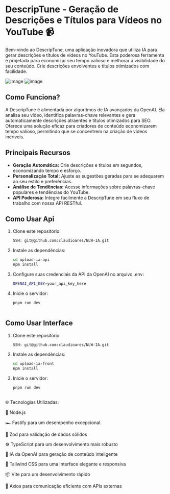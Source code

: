 # DescripTune - Geração de Descrições e Títulos para Vídeos no YouTube 📹

Bem-vindo ao DescripTune, uma aplicação inovadora que utiliza IA para gerar descrições e títulos de vídeos no YouTube. Esta poderosa ferramenta é projetada para economizar seu tempo valioso e melhorar a visibilidade do seu conteúdo. Crie descrições envolventes e títulos otimizados com facilidade.

   ![image](https://github.com/claudioares/NLW-IA/assets/95495192/de59a4b7-e0ab-4cf9-9f5d-7630b6da08d2)
   ![image](https://github.com/claudioares/NLW-IA/assets/95495192/7a8631b6-e7e7-4c1d-a452-e95946e028ca)


## Como Funciona?

A DescripTune é alimentada por algoritmos de IA avançados da OpenAI. Ela analisa seu vídeo, identifica palavras-chave relevantes e gera automaticamente descrições atraentes e títulos otimizados para SEO.
Oferece uma solução eficaz para criadores de conteúdo economizarem tempo valioso, permitindo que se concentrem na criação de vídeos incríveis.

## Principais Recursos

- **Geração Automática:** Crie descrições e títulos em segundos, economizando tempo e esforço.
- **Personalização Total:** Ajuste as sugestões geradas para se adequarem ao seu estilo e preferências.
- **Análise de Tendências:** Acesse informações sobre palavras-chave populares e tendências do YouTube.
- **API Poderosa:** Integre facilmente a DescripTune em seu fluxo de trabalho com nossa API RESTful.

## Como Usar Api

1. Clone este repositório:

   ```bash
   SSH: git@github.com:claudioares/NLW-IA.git
   
2. Instale as dependências:

      ```bash
      cd upload-ia-api
      npm install

3. Configure suas credenciais da API da OpenAI no arquivo .env:

   ```bash
   OPENAI_API_KEY=your_api_key_here

4. Inicie o servidor:

   ```bash
   pnpm run dev



## Como Usar Interface

1. Clone este repositório:

   ```bash
   SSH: git@github.com:claudioares/NLW-IA.git
   
2. Instale as dependências:

      ```bash
      cd upload-ia-front
      npm install

3. Inicie o servidor:

   ```bash
   pnpm run dev

##

🌐 Tecnologias Utilizadas:

🚀 Node.js

🏎️ Fastify para um desempenho excepcional.

🧰 Zod para validação de dados sólidos

⚙️ TypeScript para um desenvolvimento mais robusto

🤖 IA da OpenAI para geração de conteúdo inteligente

🎨 Tailwind CSS para uma interface elegante e responsiva

📦 Vite para um desenvolvimento rápido

📡 Axios para comunicação eficiente com APIs externas
